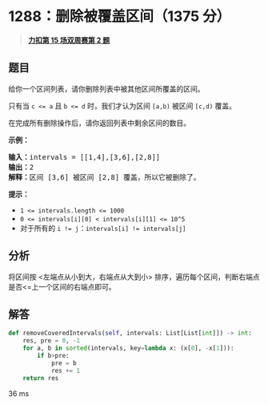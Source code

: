 # 1288：删除被覆盖区间（1375 分）


> <u>**[力扣第 15 场双周赛第 2 题](https://leetcode.cn/problems/remove-covered-intervals/)**</u>

## 题目

<p>给你一个区间列表，请你删除列表中被其他区间所覆盖的区间。</p>

<p>只有当 <code>c &lt;= a</code> 且 <code>b &lt;= d</code> 时，我们才认为区间 <code>[a,b)</code> 被区间 <code>[c,d)</code> 覆盖。</p>

<p>在完成所有删除操作后，请你返回列表中剩余区间的数目。</p>



<p><strong>示例：</strong></p>

<pre>
<strong>输入：</strong>intervals = [[1,4],[3,6],[2,8]]
<strong>输出：</strong>2
<strong>解释：</strong>区间 [3,6] 被区间 [2,8] 覆盖，所以它被删除了。
</pre>



<p><strong>提示：</strong>​​​​​​</p>

<ul>
<li><code>1 &lt;= intervals.length &lt;= 1000</code></li>
<li><code>0 &lt;= intervals[i][0] &lt; intervals[i][1] &lt;= 10^5</code></li>
<li>对于所有的 <code>i != j</code>：<code>intervals[i] != intervals[j]</code></li>
</ul>


## 分析

将区间按 <左端点从小到大，右端点从大到小> 排序，遍历每个区间，判断右端点是否<=上一个区间的右端点即可。

## 解答


```python
def removeCoveredIntervals(self, intervals: List[List[int]]) -> int:
	res, pre = 0, -1
	for a, b in sorted(intervals, key=lambda x: (x[0], -x[1])):
		if b>pre:
			pre = b
			res += 1
	return res
```
36 ms

